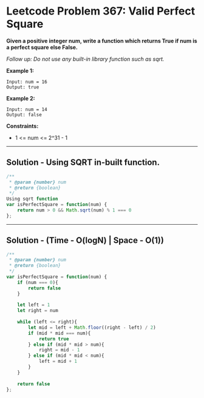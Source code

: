 # Leetcode Problem 367: Valid Perfect Square

**Given a positive integer num, write a function which returns True if num is a perfect square else False.**

_Follow up: Do not use any built-in library function such as sqrt._

**Example 1:**

```
Input: num = 16
Output: true
```

**Example 2:**

```
Input: num = 14
Output: false
```

**Constraints:**
- 1 <= num <= 2^31 - 1
---

## Solution - Using SQRT in-built function.

```javascript
/**
 * @param {number} num
 * @return {boolean}
 */
Using sqrt function
var isPerfectSquare = function(num) {
    return num > 0 && Math.sqrt(num) % 1 === 0
};

```
---

## Solution - (Time - O(logN) | Space - O(1))

```javascript
/**
 * @param {number} num
 * @return {boolean}
 */
var isPerfectSquare = function(num) {
    if (num === 0){
        return false
    }
    
    let left = 1
    let right = num
    
    while (left <= right){
        let mid = left + Math.floor((right - left) / 2)
        if (mid * mid === num){
            return true
        } else if (mid * mid > num){
            right = mid - 1
        } else if (mid * mid < num){
            left = mid + 1
        } 
    }
    
    return false
};
```
